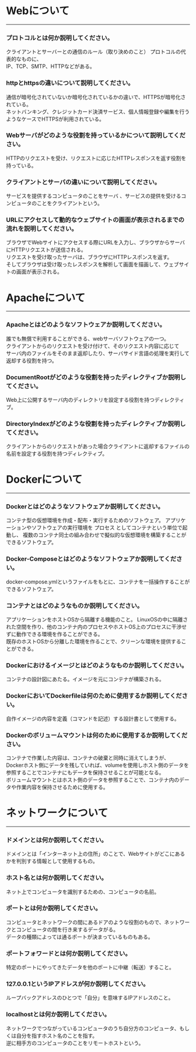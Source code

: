 # Webについて
---
### プロトコルとは何か説明してください。
クライアントとサーバーとの通信のルール（取り決めのこと）
プロトコルの代表的なものに、  
IP、TCP、SMTP、HTTPなどがある。


### httpとhttpsの違いについて説明してください。
通信が暗号化されていないか暗号化されているかの違いで、HTTPSが暗号化されている。  
ネットバンキング、クレジットカード決済サービス、個人情報登録や編集を行うようなケースでHTTPSが利用されている。


### Webサーバがどのような役割を持っているかについて説明してください。
HTTPのリクエストを受け、リクエストに応じたHTTPレスポンスを返す役割を持っている。


### クライアントとサーバの違いについて説明してください。
サービスを提供するコンピュータのことをサーバ 、サービスの提供を受けるコンピュータのことをクライアントという。


### URLにアクセスして動的なウェブサイトの画面が表示されるまでの流れを説明してください。
ブラウザでWebサイトにアクセスする際にURLを入力し、ブラウザからサーバにHTTPリクエストが送信される。  
リクエストを受け取ったサーバは、ブラウザにHTTPレスポンスを返す。  
そしてブラウザは受け取ったレスポンスを解析して画面を描画して、ウェブサイトの画面が表示される。


# Apacheについて
---
### Apacheとはどのようなソフトウェアか説明してください。
誰でも無償で利用することができる、webサーバソフトウェアの一つ。  
クライアントからのリクエストを受け付けて、そのリクエスト内容に応じて  
サーバ内のファイルをそのまま返却したり、サーバサイド言語の処理を実行して返却する役割を持つ。


### DocumentRootがどのような役割を持ったディレクティブか説明してください。
Web上に公開するサーバ内のディレクトリを設定する役割を持つディレクティブ。


### DirectoryIndexがどのような役割を持ったディレクティブか説明してください。
クライアントからのリクエストがあった場合クライアントに返却するファイルの名前を設定する役割を持つディレクティブ。


# Dockerについて
---
### Dockerとはどのようなソフトウェアか説明してください。
コンテナ型の仮想環境を作成・配布・実行するためのソフトウェア。
アプリケーションやソフトウェアの実行環境を プロセス としてコンテナという単位で起動し、
複数のコンテナ同士の組み合わせで擬似的な仮想環境を構築することができるソフトウェア。


### Docker-Composeとはどのようなソフトウェアか説明してください。
docker-compose.ymlというファイルをもとに、コンテナを一括操作することができるソフトウェア。


### コンテナとはどのようなものか説明してください。
アプリケーションをホストOSから隔離する機能のこと。
LinuxOSの中に隔離された空間を作り、他のコンテナ内のプロセスやホストOS上のプロセスに干渉せずに動作できる環境を作ることができる。  
既存のホストOSから分離した環境を作ることで、クリーンな環境を提供することができる。


### Dockerにおけるイメージとはどのようなものか説明してください。
コンテナの設計図にあたる。イメージを元にコンテナが構築される。


### DockerにおいてDockerfileは何のために使用するか説明してください。
自作イメージの内容を定義（コマンドを記述）する設計書として使用する。


### Dockerのボリュームマウントは何のために使用するか説明してください。
コンテナで作業した内容は、コンテナの破棄と同時に消えてしまうが、  
Dockerホスト側にデータを残していれば、volumeを使用しホスト側のデータを参照することでコンテナにもデータを保持させることが可能となる。  
ボリュームマウントとはホスト側のデータを参照することで、コンテナ内のデータや作業内容を保持させるために使用する。


# ネットワークについて
---
### ドメインとは何か説明してください。
ドメインとは「インターネット上の住所」のことで、Webサイトがどこにあるかを判別する情報として使用するもの。


### ホスト名とは何か説明してください。
ネット上でコンピュータを識別するための、コンピュータの名前。


### ポートとは何か説明してください。
コンピュータとネットワークの間にあるドアのような役割のもので、ネットワークとコンピュータの間を行き来するデータがる。  
データの種類によっては通るポートが決まっているものもある。


### ポートフォワードとは何か説明してください。
特定のポートにやってきたデータを他のポートに中継（転送）すること。


### 127.0.0.1というIPアドレスが何か説明してください。
ループバックアドレスのひとつで「自分」を意味するIPアドレスのこと。


### localhostとは何か説明してください。
ネットワークでつながっているコンピュータのうち自分方のコンピュータ、もしくは自分を指すホスト名のことを指す。  
逆に相手方のコンピュータのことをリモートホストという。
